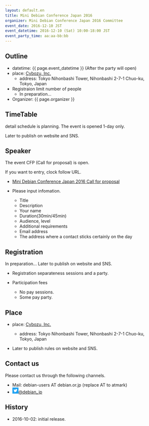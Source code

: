 ```yaml
---
layout: default.en
title: Mini Debian Conference Japan 2016
organizer: Mini Debian Conference Japan 2016 Committee
event_date: 2016-12-10 JST
event_datetime: 2016-12-10 (Sat) 10:00-18:00 JST
event_party_time: aa:aa-bb:bb
---
```

<a name="outline"></a>

## Outline
   
- datetime: {{ page.event_datetime }} (After the party will open)
- place: [Cybozu, Inc.](http://cybozu.co.jp/company/info/)
  - address: Tokyo Nihonbashi Tower, Nihonbashi 2-7-1 Chuo-ku, Tokyo, Japan
- Registraion limit number of people
  - In preparation...
- Organizer: {{ page.organizer }}


<a name="timetable"></a>

## TimeTable

detail schedule is planning. The event is opened 1-day only.

Later to publish on website and SNS.

<a name="speaker"></a>

## Speaker

The event CFP (Call for proposal) is open.

If you want to entry, clock follow URL.

- [Mini Debian Conference Japan 2016 Call for proposal](https://docs.google.com/forms/d/1gcHtLijX8WrdfQMrKK4gkWXOUVhOVV3HCJtcDWglsag/viewform?edit_requested=true)

- Please input infomation.
  - Title
  - Description
  - Your name
  - Duration(30min/45min)
  - Audience, level
  - Additional requirements
  - Email address
  - The address where a contact sticks certainly on the day
              
<a name="register"></a>

## Registration

In preparation... Later to publish on website and SNS.

- Registration separateness sessions and a party.

- Participation fees
  - No pay sessions.
  - Some pay party.


<a name="place"></a>

## Place

- place: [Cybozu, Inc.](http://cybozu.co.jp/company/info/)
  - address: Tokyo Nihonbashi Tower, Nihonbashi 2-7-1 Chuo-ku, Tokyo, Japan

- Later to publish rules on website and SNS.

<a name="contactus"></a>

## Contact us

Please contact us through the following channels.

- Mail: debian-users AT debian.or.jp (replace AT to atmark)
- <a href="https://twitter.com/debian_jp"><img style="width:20px; height:20px;" src="assets/img/Twitter_Logo_White_On_Blue.png" alt="Twitter - Debian JP">@debian_jp</a>


<a name="history"></a>

## History

- 2016-10-02: initial release.
